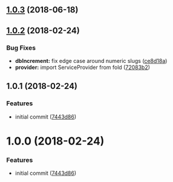 <a name="1.0.3"></a>
## [1.0.3](https://github.com/adonisjs/adonis-lucid-slugify/compare/v1.0.2...v1.0.3) (2018-06-18)



<a name="1.0.2"></a>
## [1.0.2](https://github.com/adonisjs/adonis-lucid-slugify/compare/v1.0.1...v1.0.2) (2018-02-24)


### Bug Fixes

* **dbIncrement:** fix edge case around numeric slugs ([ce8d18a](https://github.com/adonisjs/adonis-lucid-slugify/commit/ce8d18a))
* **provider:** import ServiceProvider from fold ([72083b2](https://github.com/adonisjs/adonis-lucid-slugify/commit/72083b2))



<a name="1.0.1"></a>
## 1.0.1 (2018-02-24)


### Features

* initial commit ([7443d86](https://github.com/adonisjs/adonis-lucid-slugify/commit/7443d86))



<a name="1.0.0"></a>
# 1.0.0 (2018-02-24)


### Features

* initial commit ([7443d86](https://github.com/adonisjs/adonis-lucid-slugify/commit/7443d86))




